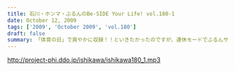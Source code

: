 ```yaml
---
title: 石川・ホンマ・ぶるんのBe-SIDE Your Life! vol.180-1
date: October 12, 2009
tags: ['2009', 'October 2009', 'vol.180']
draft: false
summary: 「体育の日」で爽やかに収録！！といきたかったのですが、連休モードでぶるんサンから集合時間に、「すみません。今、起きました。」とメールが・・・NAMAE
---
```


http://project-phi.ddo.jp/ishikawa/ishikawa180_1.mp3
